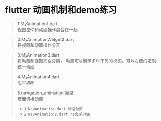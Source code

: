 # flutter 动画机制和demo练习

>  1.MyAnimation1.dart   
>      视图控件和动画操作混合在一起      

>  2.MyAnimationWidget2.dart     
>      将视图和动画操作分开      
  
>  3.MyAnimation3.dart    
>      将动画和视图完全分离， 动画可以展示多种不同的视图，可以方便的定制统一动画   
     
>  4.MyAnimation4.dart    
>      组合动画        

>  5.navigation_animation 目录    
>    页面切换动画   

>      > 1.NavAnimation.dart 标准动画  
>      > 2.NavAnimation2.dart radial动画    

        